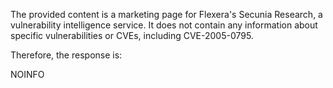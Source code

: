 The provided content is a marketing page for Flexera's Secunia Research, a vulnerability intelligence service. It does not contain any information about specific vulnerabilities or CVEs, including CVE-2005-0795.

Therefore, the response is:

NOINFO